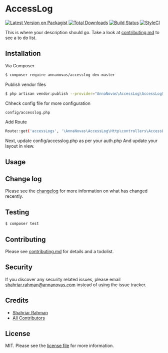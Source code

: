 # AccessLog

[![Latest Version on Packagist][ico-version]][link-packagist]
[![Total Downloads][ico-downloads]][link-downloads]
[![Build Status][ico-travis]][link-travis]
[![StyleCI][ico-styleci]][link-styleci]

This is where your description should go. Take a look at [contributing.md](contributing.md) to see a to do list.

## Installation

Via Composer

``` bash
$ composer require annanovas/accesslog dev-master
```

Publish vendor files

```bash
$ php artisan vendor:publish --provider="AnnaNovas\AccessLog\AccessLogServiceProvider"
```

Chheck config file for more configuration
```bash
config/accesslog.php
```

Add Route 
```bash
Route::get('accessLogs', '\AnnaNovas\AccessLog\Http\controllers\AccessLogController@index')->name('accessLogs');
```

Next, update config/accesslog.php as per your auth.php
And update your layout in view.

## Usage

## Change log

Please see the [changelog](changelog.md) for more information on what has changed recently.

## Testing

``` bash
$ composer test
```

## Contributing

Please see [contributing.md](contributing.md) for details and a todolist.

## Security

If you discover any security related issues, please email shahriar.rahman@annanovas.com instead of using the issue tracker.

## Credits

- [Shahriar Rahman][link-author]
- [All Contributors][link-contributors]

## License

MIT. Please see the [license file](license.md) for more information.

[ico-version]: https://img.shields.io/packagist/v/annanovas/accesslog.svg?style=flat-square
[ico-downloads]: https://img.shields.io/packagist/dt/annanovas/accesslog.svg?style=flat-square
[ico-travis]: https://img.shields.io/travis/annanovas/accesslog/master.svg?style=flat-square
[ico-styleci]: https://styleci.io/repos/12345678/shield

[link-packagist]: https://packagist.org/packages/annanovas/accesslog
[link-downloads]: https://packagist.org/packages/annanovas/accesslog
[link-travis]: https://travis-ci.org/annanovas/accesslog
[link-styleci]: https://styleci.io/repos/12345678
[link-author]: https://github.com/annanovas
[link-contributors]: ../../contributors
